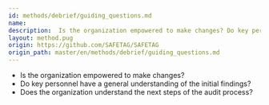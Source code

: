```yaml
---
id: methods/debrief/guiding_questions.md
name: 
description:  Is the organization empowered to make changes? Do key personnel have a general understanding of the initial findings? Does the organization understand the next steps of the audit...
layout: method.pug
origin: https://github.com/SAFETAG/SAFETAG
origin_path: master/en/methods/debrief/guiding_questions.md
---
```


* Is the organization empowered to make changes?
* Do key personnel have a general understanding of the initial findings?
* Does the organization understand the next steps of the audit process?


